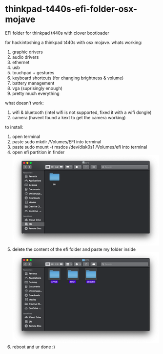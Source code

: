 # thinkpad-t440s-efi-folder-osx-mojave
EFI folder for thinkpad t440s with clover bootloader

for hackintoshing a thinkpad t440s with osx mojave.
whats working:
1. graphic drivers
2. audio drivers
3. ethernet
4. usb
5. touchpad + gestures
6. keyboard shortcuts (for changing brightness & volume)
7. battery management
8. vga (suprisingly enough)
9. pretty much everything

what doesn't work:
1. wifi & bluetooth (intel wifi is not supported, fixed it with a wifi dongle)
2. camera (havent found a kext to get the camera working)

to install:

1. open terminal
2. paste sudo mkdir /Volumes/EFI into terminal
3. paste sudo mount -t msdos /dev/disk0s1 /Volumes/efi into terminal
4. open efi partition in finder
![Alt text](pics/EFI.png?raw=true "Screenshot")
5. delete the content of the efi folder and paste my folder inside
![Alt text](pics/EFI_delete.png?raw=true "Screenshot")
6. reboot and ur done :)
